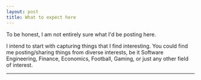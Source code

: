 ```yaml
---
layout: post
title: What to expect here
---
```


To be honest, I am not entirely sure what I'd be posting here.

I intend to start with capturing things that I find interesting. You could find me posting/sharing things from diverse interests, be it Software Engineering, Finance, Economics, Football, Gaming, or just any other field of interest.

---
